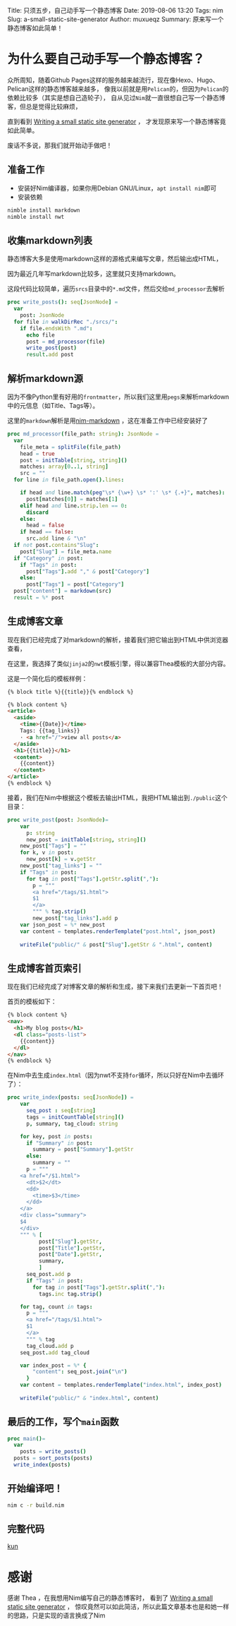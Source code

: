 Title: 只须五步，自己动手写一个静态博客
Date: 2019-08-06 13:20
Tags: nim
Slug: a-small-static-site-generator
Author: muxueqz
Summary: 原来写一个静态博客如此简单！

# 为什么要自己动手写一个静态博客？
众所周知，随着Github Pages这样的服务越来越流行，现在像Hexo、Hugo、Pelican这样的静态博客越来越多，
像我以前就是用`Pelican`的，但因为`Pelican`的依赖比较多（其实是想自己造轮子），
自从见过`Nim`就一直很想自己写一个静态博客，但总是觉得比较麻烦，

直到看到 [Writing a small static site generator](https://blog.thea.codes/a-small-static-site-generator/) ，
才发现原来写一个静态博客竟如此简单。

废话不多说，那我们就开始动手做吧！


## 准备工作
* 安装好Nim编译器，如果你用Debian GNU/Linux，`apt install nim`即可
* 安装依赖
```bash
nimble install markdown
nimble install nwt
```

## 收集markdown列表
静态博客大多是使用markdown这样的源格式来编写文章，然后输出成HTML，

因为最近几年写markdown比较多，这里就只支持markdown。

这段代码比较简单，遍历`srcs`目录中的`*.md`文件，然后交给`md_processor`去解析


```nim
proc write_posts(): seq[JsonNode] = 
  var
    post: JsonNode
  for file in walkDirRec "./srcs/":
    if file.endsWith ".md":
      echo file
      post = md_processor(file)
      write_post(post)
      result.add post
```

## 解析markdown源
因为不像Python里有好用的`frontmatter`，所以我们这里用`pegs`来解析markdown中的元信息（如Title、Tags等）。

这里的`markdown`解析是用[nim-markdown](https://github.com/soasme/nim-markdown) ，这在准备工作中已经安装好了

```nim
proc md_processor(file_path: string): JsonNode = 
  var
    file_meta = splitFile(file_path)
    head = true
    post = initTable[string, string]()
    matches: array[0..1, string]
    src = ""
  for line in file_path.open().lines:

    if head and line.match(peg"\s* {\w+} \s* ':' \s* {.+}", matches):
      post[matches[0]] = matches[1]
    elif head and line.strip.len == 0:
      discard
    else:
      head = false
    if head == false:
      src.add line & "\n"
  if not post.contains"Slug":
    post["Slug"] = file_meta.name
  if "Category" in post:
    if "Tags" in post:
      post["Tags"].add "," & post["Category"]
    else:
      post["Tags"] = post["Category"]
  post["content"] = markdown(src)
  result = %* post
```

## 生成博客文章
现在我们已经完成了对markdown的解析，接着我们把它输出到HTML中供浏览器查看，

在这里，我选择了类似`jinja2`的`nwt`模板引擎，得以兼容Thea模板的大部分内容。

这是一个简化后的模板样例：
```html
{% block title %}{{title}}{% endblock %}

{% block content %}
<article>
  <aside>
    <time>{{Date}}</time>
    Tags: {{tag_links}}
    · <a href="/">view all posts</a>
  </aside>
  <h1>{{title}}</h1>
  <content>
    {{content}}
  </content>
</article>
{% endblock %}
```


接着，我们在Nim中根据这个模板去输出HTML，我把HTML输出到`./public`这个目录：
```nim
proc write_post(post: JsonNode)=
    var
      p: string
      new_post = initTable[string, string]()
    new_post["Tags"] = ""
    for k, v in post:
      new_post[k] = v.getStr
    new_post["tag_links"] = ""
    if "Tags" in post:
      for tag in post["Tags"].getStr.split(","):
        p = """
        <a href="/tags/$1.html">
        $1
        </a>
        """ % tag.strip()
        new_post["tag_links"].add p
    var json_post = %* new_post
    var content = templates.renderTemplate("post.html", json_post)
    
    writeFile("public/" & post["Slug"].getStr & ".html", content)
```

## 生成博客首页索引
现在我们已经完成了对博客文章的解析和生成，接下来我们去更新一下首页吧！

首页的模板如下：
```html
{% block content %}
<nav>
  <h1>My blog posts</h1>
  <dl class="posts-list">
    {{content}}
  </dl>
</nav>
{% endblock %}
```

在Nim中去生成`index.html`（因为nwt不支持`for`循环，所以只好在Nim中去循环了）：
```nim
proc write_index(posts: seq[JsonNode]) =
    var
      seq_post : seq[string]
      tags = initCountTable[string]()
      p, summary, tag_cloud: string

    for key, post in posts:
      if "Summary" in post:
        summary = post["Summary"].getStr
      else:
        summary = ""
      p = """
    <a href="/$1.html">
      <dt>$2</dt>
      <dd>
        <time>$3</time>
      </dd>
    </a>
    <div class="summary">
    $4
    </div>
    """ % [
          post["Slug"].getStr,
          post["Title"].getStr,
          post["Date"].getStr,
          summary,
          ]
      seq_post.add p
      if "Tags" in post:
        for tag in post["Tags"].getStr.split(","):
          tags.inc tag.strip()

    for tag, count in tags:
      p = """
      <a href="/tags/$1.html">
      $1
      </a>
      """ % tag
      tag_cloud.add p
    seq_post.add tag_cloud

    var index_post = %* {
        "content": seq_post.join("\n")
      }
    var content = templates.renderTemplate("index.html", index_post)
    
    writeFile("public/" & "index.html", content)
```

## 最后的工作，写个`main`函数
```nim
proc main()= 
  var
    posts = write_posts()
  posts = sort_posts(posts)
  write_index(posts)
```

## 开始编译吧！
```bash
nim c -r build.nim
```

## 完整代码
[kun](https://github.com/muxueqz/kun)

# 感谢
感谢 Thea ，在我想用Nim编写自己的静态博客时，
看到了 [Writing a small static site generator](https://blog.thea.codes/a-small-static-site-generator/) ，
惊叹竟然可以如此简洁，所以此篇文章基本也是和她一样的思路，只是实现的语言换成了Nim
